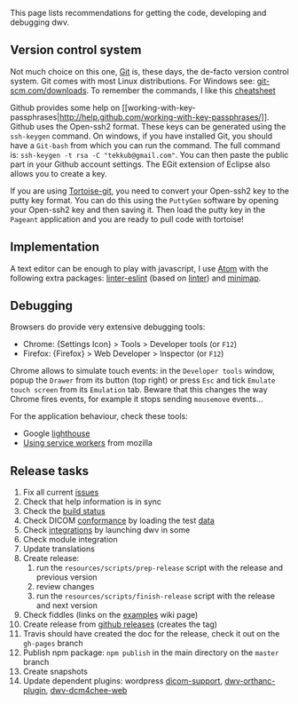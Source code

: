 This page lists recommendations for getting the code, developing and debugging dwv.

## Version control system
Not much choice on this one, [Git](https://git-scm.com/) is, these days, the de-facto version control system. Git comes with most Linux distributions. For Windows see: [git-scm.com/downloads](https://git-scm.com/downloads). To remember the commands, I like this [cheatsheet](http://ndpsoftware.com/git-cheatsheet.html#loc=workspace;)

Github provides some help on [[working-with-key-passphrases|http://help.github.com/working-with-key-passphrases/]]. Github uses the Open-ssh2 format. These keys can be generated using the `ssh-keygen` command. On windows, if you have installed Git, you should have a `Git-bash` from which you can run the command. The full command is: `ssh-keygen -t rsa -C "tekkub@gmail.com"`. You can then paste the public part in your Github account settings. The EGit extension of Eclipse also allows you to create a key.

If you are using [Tortoise-git](http://code.google.com/p/tortoisegit/), you need to convert your Open-ssh2 key to the putty key format. You can do this using the `PuttyGen` software by opening your Open-ssh2 key and then saving it. Then load the putty key in the `Pageant` application and you are ready to pull code with tortoise!


## Implementation

A text editor can be enough to play with javascript, I use [Atom](https://atom.io/) with the following extra packages: [linter-eslint](https://atom.io/packages/linter-eslint) (based on [linter](https://atom.io/packages/linter)) and [minimap](https://atom.io/packages/minimap).


## Debugging

Browsers do provide very extensive debugging tools:

 * Chrome: {Settings Icon} > Tools > Developer tools (or `F12`)
 * Firefox: {Firefox} > Web Developer > Inspector (or `F12`)

Chrome allows to simulate touch events: in the `Developer tools` window, popup the `Drawer` from its button (top right) or press `Esc` and tick `Emulate touch screen` from its `Emulation` tab. Beware that this changes the way Chrome fires events, for example it stops sending `mousemove` events...

For the application behaviour, check these tools:
 * Google [lighthouse](https://developers.google.com/web/tools/lighthouse)
 * [Using service workers](https://developer.mozilla.org/en-US/docs/Web/API/Service_Worker_API/Using_Service_Workers) from mozilla

## Release tasks
 1. Fix all current [issues](https://github.com/ivmartel/dwv/issues)
 1. Check that help information is in sync
 1. Check the [build status](https://travis-ci.com/github/ivmartel/dwv)
 1. Check DICOM [conformance](./tutorial-conformance.html) by loading the test [data](https://github.com/ivmartel/dwv/tree/master/data)
 1. Check [integrations](./tutorial-integrations.html) by launching dwv in some
 1. Check module integration
 1. Update translations
 1. Create release:
    1. run the `resources/scripts/prep-release` script with the release and previous version
    1. review changes
    1. run the `resources/scripts/finish-release` script with the release and next version
 1. Check fiddles (links on the [examples](./tutorial-examples.html) wiki page)
 1. Create release from [github releases](https://github.com/ivmartel/dwv/releases) (creates the tag)
 1. Travis should have created the doc for the release, check it out on the `gh-pages` branch
 1. Publish npm package: `npm publish` in the main directory on the `master` branch
 1. Create snapshots
 1. Update dependent plugins: wordpress [dicom-support](https://wordpress.org/plugins/dicom-support/), [dwv-orthanc-plugin](https://github.com/ivmartel/dwv-orthanc-plugin), [dwv-dcm4chee-web](https://github.com/ivmartel/dwv-dcm4chee-web)
